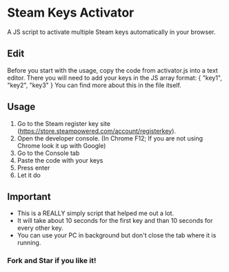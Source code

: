 # Steam Keys Activator
A JS script to activate multiple Steam keys automatically in your browser.

## Edit
Before you start with the usage, copy the code from activator.js into a text editor. There you will need to add your keys in the JS array format: { "key1", "key2", "key3" } You can find more about this in the file itself.

## Usage
1. Go to the Steam register key site (https://store.steampowered.com/account/registerkey).
1. Open the developer console. (In Chrome F12; If you are not using Chrome look it up with Google)
1. Go to the Console tab
1. Paste the code with your keys
1. Press enter
1. Let it do

## Important
* This is a REALLY simply script that helped me out a lot.
* It will take about 10 seconds for the first key and than 10 seconds for every other key.
* You can use your PC in background but don't close the tab where it is running.

### Fork and Star if you like it!
